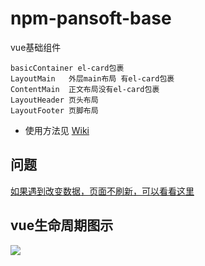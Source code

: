 # npm-pansoft-base

vue基础组件

```
basicContainer el-card包裹
LayoutMain   外层main布局 有el-card包裹
ContentMain  正文布局没有el-card包裹
LayoutHeader 页头布局
LayoutFooter 页脚布局

```
* 使用方法见
[Wiki](http://www.pulian.cn:8890/chenxin/npm-pansoft-base/wikis/home)

## 问题
[如果遇到改变数据，页面不刷新，可以看看这里](https://cn.vuejs.org/v2/guide/reactivity.html#%E6%A3%80%E6%B5%8B%E5%8F%98%E5%8C%96%E7%9A%84%E6%B3%A8%E6%84%8F%E4%BA%8B%E9%A1%B9)

## vue生命周期图示
<p>
    <img src="https://cn.vuejs.org/images/lifecycle.png"></img>
</p>